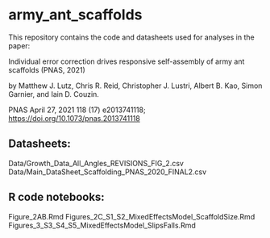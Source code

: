 # army_ant_scaffolds

This repository contains the code and datasheets used for analyses in the paper:

Individual error correction drives responsive self-assembly of army ant scaffolds (PNAS, 2021) 

by Matthew J. Lutz, Chris R. Reid, Christopher J. Lustri, Albert B. Kao, Simon Garnier, and Iain D. Couzin.

PNAS April 27, 2021 118 (17) e2013741118; https://doi.org/10.1073/pnas.2013741118

## Datasheets:

Data/Growth_Data_All_Angles_REVISIONS_FIG_2.csv
Data/Main_DataSheet_Scaffolding_PNAS_2020_FINAL2.csv
 
## R code notebooks:
 
Figure_2AB.Rmd
Figures_2C_S1_S2_MixedEffectsModel_ScaffoldSize.Rmd
Figures_3_S3_S4_S5_MixedEffectsModel_SlipsFalls.Rmd
